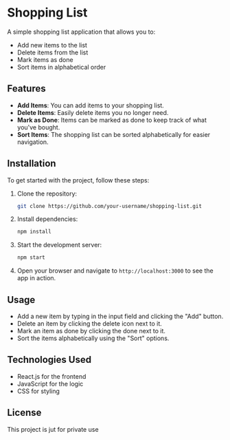 
# Shopping List

A simple shopping list application that allows you to:

- Add new items to the list
- Delete items from the list
- Mark items as done
- Sort items in alphabetical order

## Features

- **Add Items**: You can add items to your shopping list.
- **Delete Items**: Easily delete items you no longer need.
- **Mark as Done**: Items can be marked as done to keep track of what you've bought.
- **Sort Items**: The shopping list can be sorted alphabetically for easier navigation.

## Installation

To get started with the project, follow these steps:

1. Clone the repository:

   ```bash
   git clone https://github.com/your-username/shopping-list.git
   ```

2. Install dependencies:

   ```bash
   npm install
   ```

3. Start the development server:

   ```bash
   npm start
   ```

4. Open your browser and navigate to `http://localhost:3000` to see the app in action.

## Usage

- Add a new item by typing in the input field and clicking the "Add" button.
- Delete an item by clicking the delete icon next to it.
- Mark an item as done by clicking the done next to it.
- Sort the items alphabetically using the "Sort" options.

## Technologies Used

- React.js for the frontend
- JavaScript for the logic
- CSS for styling

## License

This project is jut for private use
